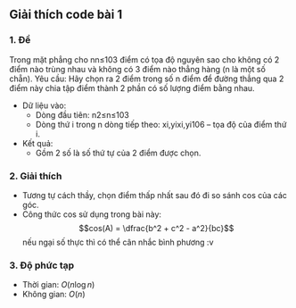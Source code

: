## Giải thích code bài 1

### 1. Đề
Trong mặt phẳng cho nn≤103 điểm có tọa độ nguyên sao cho không có 2 điểm nào trùng nhau và không có 3 điểm nào thẳng hàng (n là một số chẵn). 
Yêu cầu: Hãy chọn ra 2 điểm trong số n điểm để đường thẳng qua 2 điểm này chia tập điểm thành 2 phần có số lượng điểm bằng nhau.
- Dữ liệu vào:
    - Dòng đầu tiên: n2≤n≤103
    - Dòng thứ i trong n dòng tiếp theo: xi,yixi,yi106 – tọa độ của điểm thứ i.
- Kết quả: 
    - Gồm 2 số là số thứ tự của 2 điểm được chọn.


### 2. Giải thích
- Tương tự cách thầy, chọn điểm thấp nhất sau đó đi so sánh cos của các góc.
- Công thức cos sử dụng trong bài này: 
$$cos(A) = \dfrac{b^2 + c^2 - a^2}{bc}$$
nếu ngại số thực thì có thể cân nhắc bình phương :v
### 3. Độ phức tạp
- Thời gian: $O(n \log{n})$
- Không gian: $O(n)$